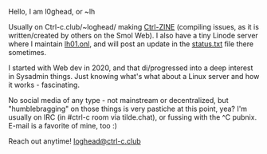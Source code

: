Hello, I am l0ghead, or ~lh

Usually on Ctrl-c.club/~loghead/ making [Ctrl-ZINE](https://ctrl-c.club/~loghead/ctrl-zine.html) (compiling issues, as it is 
written/created by others on the Smol Web). I also have a tiny Linode server where I maintain [lh01.onl](https://lh01.onl), and
will post an update in the [status.txt](https://lh01.onl/status.txt) file there sometimes.

I started with Web dev in 2020, and that di/progressed into a deep interest in Sysadmin things. Just knowing what's what about 
a Linux server and how it works - fascinating. 

No social media of any type - not mainstream or decentralized, but "humblebragging" on those things is very pastiche at this 
point, yea? I'm usually on IRC (in #ctrl-c room via tilde.chat), or fussing with the ^C pubnix. E-mail is a favorite of mine,
too :)

Reach out anytime! loghead@ctrl-c.club

<!---
l0ghead/l0ghead is a ✨ special ✨ repository because its `README.md` (this file) appears on your GitHub profile.
You can click the Preview link to take a look at your changes.
--->
